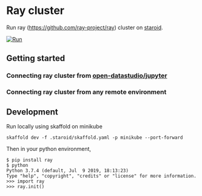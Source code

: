 # Ray cluster

Run ray (https://github.com/ray-project/ray) cluster on [staroid](https://staroid.com).

[![Run](https://staroid.com/api/run/button.svg)](https://staroid.com/api/run)


## Getting started

### Connecting ray cluster from [open-datastudio/jupyter](https://github.com/open-datastudio/jupyter)


### Connecting ray cluster from any remote environment


## Development

Run locally using skaffold on minikube

```
skaffold dev -f .staroid/skaffold.yaml -p minikube --port-forward
```

Then in your python environment,

```
$ pip install ray
$ python
Python 3.7.4 (default, Jul  9 2019, 18:13:23) 
Type "help", "copyright", "credits" or "license" for more information.
>>> import ray
>>> ray.init()
```
